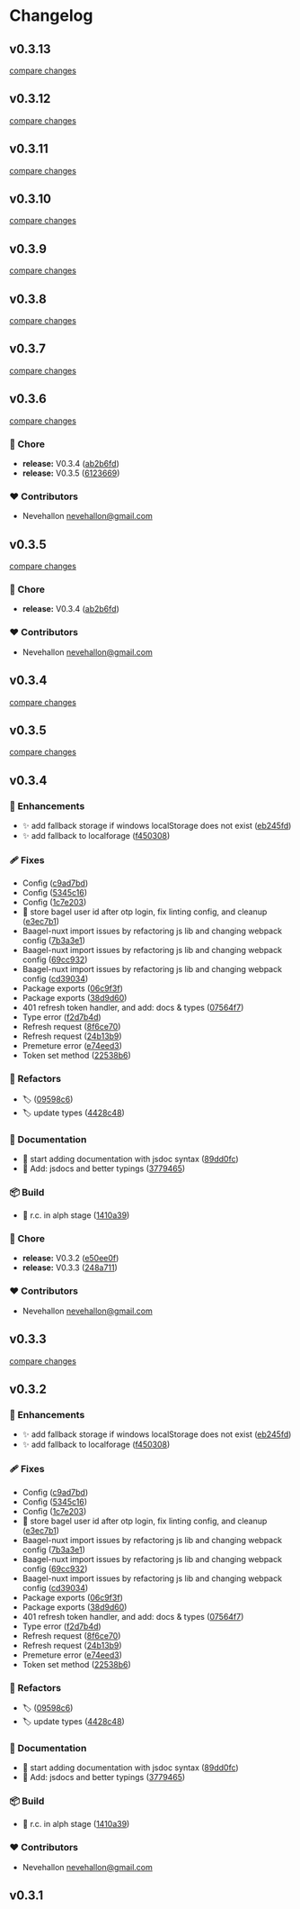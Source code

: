 # Changelog


## v0.3.13

[compare changes](https://github.com/bageldb/libraries/compare/v0.3.12...v0.3.13)

## v0.3.12

[compare changes](https://github.com/bageldb/libraries/compare/v0.3.11...v0.3.12)

## v0.3.11

[compare changes](https://github.com/bageldb/libraries/compare/v0.3.10...v0.3.11)

## v0.3.10

[compare changes](https://github.com/bageldb/libraries/compare/v0.3.9...v0.3.10)

## v0.3.9

[compare changes](https://github.com/bageldb/libraries/compare/v0.3.8...v0.3.9)

## v0.3.8

[compare changes](https://github.com/bageldb/libraries/compare/v0.3.7...v0.3.8)

## v0.3.7

[compare changes](https://github.com/bageldb/libraries/compare/v0.3.6...v0.3.7)

## v0.3.6

[compare changes](https://github.com/bageldb/libraries/compare/v0.3.5...v0.3.6)

### 🏡 Chore

- **release:** V0.3.4 ([ab2b6fd](https://github.com/bageldb/libraries/commit/ab2b6fd))
- **release:** V0.3.5 ([6123669](https://github.com/bageldb/libraries/commit/6123669))

### ❤️ Contributors

- Nevehallon <nevehallon@gmail.com>

## v0.3.5

[compare changes](https://github.com/bageldb/libraries/compare/v0.3.5...v0.3.5)

### 🏡 Chore

- **release:** V0.3.4 ([ab2b6fd](https://github.com/bageldb/libraries/commit/ab2b6fd))

### ❤️ Contributors

- Nevehallon <nevehallon@gmail.com>

## v0.3.4

[compare changes](https://github.com/bageldb/libraries/compare/v0.3.5...v0.3.4)

## v0.3.5

[compare changes](https://github.com/bageldb/libraries/compare/v0.3.4...v0.3.5)

## v0.3.4


### 🚀 Enhancements

- ✨  add fallback storage if windows localStorage does not exist ([eb245fd](https://github.com/bageldb/libraries/commit/eb245fd))
- ✨  add fallback to localforage ([f450308](https://github.com/bageldb/libraries/commit/f450308))

### 🩹 Fixes

- Config ([c9ad7bd](https://github.com/bageldb/libraries/commit/c9ad7bd))
- Config ([5345c16](https://github.com/bageldb/libraries/commit/5345c16))
- Config ([1c7e203](https://github.com/bageldb/libraries/commit/1c7e203))
- 🐛  store bagel user id after otp login, fix linting config, and cleanup ([e3ec7b1](https://github.com/bageldb/libraries/commit/e3ec7b1))
- Baagel-nuxt import issues by refactoring js lib and changing webpack config ([7b3a3e1](https://github.com/bageldb/libraries/commit/7b3a3e1))
- Baagel-nuxt import issues by refactoring js lib and changing webpack config ([69cc932](https://github.com/bageldb/libraries/commit/69cc932))
- Baagel-nuxt import issues by refactoring js lib and changing webpack config ([cd39034](https://github.com/bageldb/libraries/commit/cd39034))
- Package exports ([06c9f3f](https://github.com/bageldb/libraries/commit/06c9f3f))
- Package exports ([38d9d60](https://github.com/bageldb/libraries/commit/38d9d60))
- 401 refresh token handler, and add: docs & types ([07564f7](https://github.com/bageldb/libraries/commit/07564f7))
- Type error ([f2d7b4d](https://github.com/bageldb/libraries/commit/f2d7b4d))
- Refresh request ([8f6ce70](https://github.com/bageldb/libraries/commit/8f6ce70))
- Refresh request ([24b13b9](https://github.com/bageldb/libraries/commit/24b13b9))
- Premeture error ([e74eed3](https://github.com/bageldb/libraries/commit/e74eed3))
- Token set method ([22538b6](https://github.com/bageldb/libraries/commit/22538b6))

### 💅 Refactors

- 🏷️  ([09598c6](https://github.com/bageldb/libraries/commit/09598c6))
- 🏷️  update types ([4428c48](https://github.com/bageldb/libraries/commit/4428c48))

### 📖 Documentation

- 📝  start adding documentation with jsdoc syntax ([89dd0fc](https://github.com/bageldb/libraries/commit/89dd0fc))
- 📝  Add: jsdocs and better typings ([3779465](https://github.com/bageldb/libraries/commit/3779465))

### 📦 Build

- 🎨  r.c. in alph stage ([1410a39](https://github.com/bageldb/libraries/commit/1410a39))

### 🏡 Chore

- **release:** V0.3.2 ([e50ee0f](https://github.com/bageldb/libraries/commit/e50ee0f))
- **release:** V0.3.3 ([248a711](https://github.com/bageldb/libraries/commit/248a711))

### ❤️ Contributors

- Nevehallon <nevehallon@gmail.com>

## v0.3.3

[compare changes](https://github.com/bageldb/libraries/compare/v0.3.2...v0.3.3)

## v0.3.2


### 🚀 Enhancements

- ✨  add fallback storage if windows localStorage does not exist ([eb245fd](https://github.com/bageldb/libraries/commit/eb245fd))
- ✨  add fallback to localforage ([f450308](https://github.com/bageldb/libraries/commit/f450308))

### 🩹 Fixes

- Config ([c9ad7bd](https://github.com/bageldb/libraries/commit/c9ad7bd))
- Config ([5345c16](https://github.com/bageldb/libraries/commit/5345c16))
- Config ([1c7e203](https://github.com/bageldb/libraries/commit/1c7e203))
- 🐛  store bagel user id after otp login, fix linting config, and cleanup ([e3ec7b1](https://github.com/bageldb/libraries/commit/e3ec7b1))
- Baagel-nuxt import issues by refactoring js lib and changing webpack config ([7b3a3e1](https://github.com/bageldb/libraries/commit/7b3a3e1))
- Baagel-nuxt import issues by refactoring js lib and changing webpack config ([69cc932](https://github.com/bageldb/libraries/commit/69cc932))
- Baagel-nuxt import issues by refactoring js lib and changing webpack config ([cd39034](https://github.com/bageldb/libraries/commit/cd39034))
- Package exports ([06c9f3f](https://github.com/bageldb/libraries/commit/06c9f3f))
- Package exports ([38d9d60](https://github.com/bageldb/libraries/commit/38d9d60))
- 401 refresh token handler, and add: docs & types ([07564f7](https://github.com/bageldb/libraries/commit/07564f7))
- Type error ([f2d7b4d](https://github.com/bageldb/libraries/commit/f2d7b4d))
- Refresh request ([8f6ce70](https://github.com/bageldb/libraries/commit/8f6ce70))
- Refresh request ([24b13b9](https://github.com/bageldb/libraries/commit/24b13b9))
- Premeture error ([e74eed3](https://github.com/bageldb/libraries/commit/e74eed3))
- Token set method ([22538b6](https://github.com/bageldb/libraries/commit/22538b6))

### 💅 Refactors

- 🏷️  ([09598c6](https://github.com/bageldb/libraries/commit/09598c6))
- 🏷️  update types ([4428c48](https://github.com/bageldb/libraries/commit/4428c48))

### 📖 Documentation

- 📝  start adding documentation with jsdoc syntax ([89dd0fc](https://github.com/bageldb/libraries/commit/89dd0fc))
- 📝  Add: jsdocs and better typings ([3779465](https://github.com/bageldb/libraries/commit/3779465))

### 📦 Build

- 🎨  r.c. in alph stage ([1410a39](https://github.com/bageldb/libraries/commit/1410a39))

### ❤️ Contributors

- Nevehallon <nevehallon@gmail.com>

## v0.3.1

